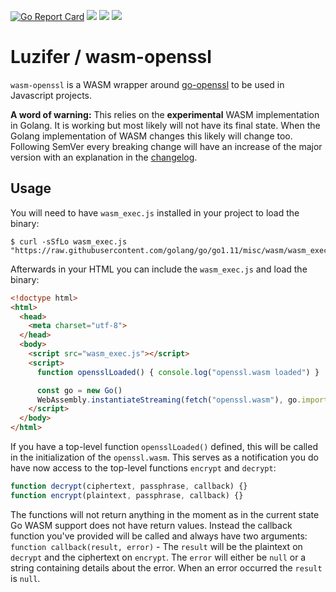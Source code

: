[![Go Report Card](https://goreportcard.com/badge/github.com/Luzifer/wasm-openssl)](https://goreportcard.com/report/github.com/Luzifer/wasm-openssl)
![](https://badges.fyi/github/license/Luzifer/wasm-openssl)
![](https://badges.fyi/github/downloads/Luzifer/wasm-openssl)
![](https://badges.fyi/github/latest-release/Luzifer/wasm-openssl)

# Luzifer / wasm-openssl

`wasm-openssl` is a WASM wrapper around [go-openssl](https://github.com/Luzifer/go-openssl) to be used in Javascript projects.

**A word of warning:** This relies on the **experimental** WASM implementation in Golang. It is working but most likely will not have its final state. When the Golang implementation of WASM changes this likely will change too. Following SemVer every breaking change will have an increase of the major version with an explanation in the [changelog](History.md).

## Usage

You will need to have `wasm_exec.js` installed in your project to load the binary:

```console
$ curl -sSfLo wasm_exec.js "https://raw.githubusercontent.com/golang/go/go1.11/misc/wasm/wasm_exec.js"
```

Afterwards in your HTML you can include the `wasm_exec.js` and load the binary:

```html
<!doctype html>
<html>
  <head>
    <meta charset="utf-8">
  </head>
  <body>
    <script src="wasm_exec.js"></script>
    <script>
      function opensslLoaded() { console.log("openssl.wasm loaded") }

      const go = new Go()
      WebAssembly.instantiateStreaming(fetch("openssl.wasm"), go.importObject).then(async obj => await go.run(obj.instance))
    </script>
  </body>
</html>
```

If you have a top-level function `opensslLoaded()` defined, this will be called in the initialization of the `openssl.wasm`. This serves as a notification you do have now access to the top-level functions `encrypt` and `decrypt`:

```javascript
function decrypt(ciphertext, passphrase, callback) {}
function encrypt(plaintext, passphrase, callback) {}
```

The functions will not return anything in the moment as in the current state Go WASM support does not have return values. Instead the callback function you've provided will be called and always have two arguments: `function callback(result, error)` - The `result` will be the plaintext on `decrypt` and the ciphertext on `encrypt`. The `error` will either be `null` or a string containing details about the error. When an error occurred the `result` is `null`.

